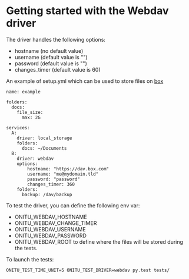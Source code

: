 Getting started with the Webdav driver
======================================

The driver handles the following options:

- hostname (no default value)
- username (default value is "")
- password (default value is "")
- changes_timer (default value is 60)

An example of setup.yml which can be used to store files on [box](http://box.com)

```
name: example

folders:
  docs:
    file_size:
      max: 2G

services:
  A:
    driver: local_storage
    folders:
      docs: ~/Documents
  B:
    driver: webdav
    options:
        hostname: "https://dav.box.com"
        username: "me@mydomain.tld"
        password: "password"
        changes_timer: 360
    folders:
      backup: /dav/backup
```

To test the driver, you can define the following env var:

- ONITU_WEBDAV_HOSTNAME
- ONITU_WEBDAV_CHANGE_TIMER
- ONITU_WEBDAV_USERNAME
- ONITU_WEBDAV_PASSWORD
- ONITU_WEBDAV_ROOT to define where the files will be stored during the tests.

To launch the tests:

```
ONITU_TEST_TIME_UNIT=5 ONITU_TEST_DRIVER=webdav py.test tests/
```
